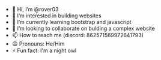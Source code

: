 - 👋 Hi, I’m @rover03
- 👀 I’m interested in building websites
- 🌱 I’m currently learning bootstrap and javascript
- 💞️ I’m looking to collaborate on bulding a complex website
- 📫 How to reach me (discord: 862571569972641793)
- 😄 Pronouns: He/Him
- ⚡ Fun fact: I'm a night owl

<!---
rover03/rover03 is a ✨ special ✨ repository because its `README.md` (this file) appears on your GitHub profile.
You can click the Preview link to take a look at your changes.
--->
